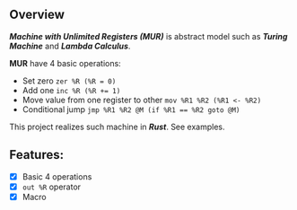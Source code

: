 Overview
-
***Machine with Unlimited Registers (MUR)*** is abstract model such as 
***Turing Machine*** and ***Lambda Calculus***.

**MUR** have 4 basic operations:
- Set zero `zer %R (%R = 0)`
- Add one `inc %R (%R += 1)`
- Move value from one register to other `mov %R1 %R2 (%R1 <- %R2)`
- Conditional jump `jmp %R1 %R2 @M (if %R1 == %R2 goto @M)`

This project realizes such machine in ***Rust***.
See examples.

Features:
-
- [x] Basic 4 operations
- [x] `out %R` operator
- [x] Macro